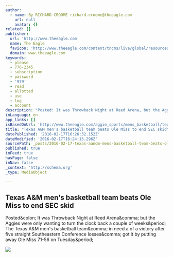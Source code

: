```yaml
---
author:
  - name: By RICHARD CROOME richard.croome@theeagle.com
    url: null
    avatar: {}
related: []
publisher:
  url: 'http://www.theeagle.com'
  name: The Eagle
  favicon: 'http://www.theeagle.com/content/tncms/live/global/resources/images/_site/_bookmarks/aggie1.png'
  domain: www.theeagle.com
keywords:
  - please
  - 776-2345
  - subscription
  - password
  - '979'
  - read
  - allotted
  - use
  - log
  - account
description: "Posted: It was Throwback Night at Reed Arena, but the Aggies were only wanting to turn the clock back a couple of weeks. The Texas A&M men's basketball team, in need a of a victory after five straight Southeastern Conference losses, got it by putting away Ole Miss 71-56 on Tuesday."
inLanguage: en
app_links: []
isBasedOnUrl: 'http://www.theeagle.com/aggie_sports/mens_basketball/texas-a-m-men-s-basketball-team-beats-ole-miss/article_17b57d03-80d0-59b1-a60b-40562ce460d2.html'
title: "Texas A&M men's basketball team beats Ole Miss to end SEC skid"
datePublished: '2016-02-17T16:26:32.152Z'
dateModified: '2016-02-17T16:24:15.296Z'
sourcePath: _posts/2016-02-17-texas-aandm-mens-basketball-team-beats-ole-miss-to-end-sec-sk.md
published: true
inFeed: true
hasPage: false
inNav: false
_context: 'http://schema.org'
_type: MediaObject

---
```

<article style=""><h1>Texas A&amp;M men's basketball team beats Ole Miss to end SEC skid</h1><p>Posted&amp;colon; It was Throwback Night at Reed Arena&amp;comma; but the Aggies were only wanting to turn the clock back a couple of weeks&amp;period; The Texas A&amp;M men's basketball team&amp;comma; in need a of a victory after five straight Southeastern Conference losses&amp;comma; got it by putting away Ole Miss 71-56 on Tuesday&amp;period;</p><img src="http://bloximages.chicago2.vip.townnews.com/theeagle.com/content/tncms/assets/v3/editorial/a/82/a82112fa-cb6f-5bb6-8561-5e568e403458/56c41800c3ef2.image.jpg?resize=603%2C960" /></article>